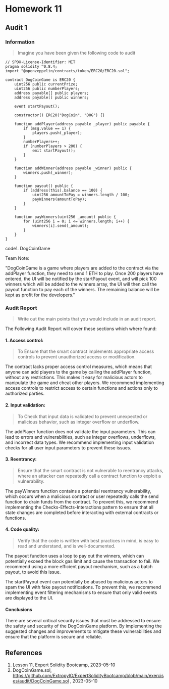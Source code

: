 # Homework 11

## Audit 1

### Information
>Imagine you have been given the following code to audit

```Solidity
// SPDX-License-Identifier: MIT
pragma solidity ^0.8.4;
import "@openzeppelin/contracts/token/ERC20/ERC20.sol";

contract DogCoinGame is ERC20 {
    uint256 public currentPrize;
    uint256 public numberPlayers;
    address payable[] public players;
    address payable[] public winners;

    event startPayout();

    constructor() ERC20("DogCoin", "DOG") {}

    function addPlayer(address payable _player) public payable {
        if (msg.value == 1) {
            players.push(_player);
        }
        numberPlayers++;
        if (numberPlayers > 200) {
            emit startPayout();
        }
    }

    function addWinner(address payable _winner) public {
        winners.push(_winner);
    }

    function payout() public {
        if (address(this).balance == 100) {
            uint256 amountToPay = winners.length / 100;
            payWinners(amountToPay);
        }
    }

    function payWinners(uint256 _amount) public {
        for (uint256 i = 0; i <= winners.length; i++) {
            winners[i].send(_amount);
        }
    }
}
```
code1. DogCoinGame

Team Note:

"DogCoinGame is a game where players are added to the contract via the addPlayer function,
they need to send 1 ETH to play.
Once 200 players have entered, the UI will be notified by the startPayout event, and will pick 100
winners which will be added to the winners array, the UI will then call the payout function to pay
each of the winners.
The remaining balance will be kept as profit for the developers."

### Audit Report
>Write out the main points that you would include in an audit report.

The Following Audit Report will cover these sections which where found:

#### 1. Access control: 
> To Ensure that the smart contract implements appropriate access controls to prevent unauthorized access or modification.

The contract lacks proper access control measures, which means that anyone can add players to the game by calling the addPlayer function, without any restrictions. This makes it easy for malicious actors to manipulate the game and cheat other players. We recommend implementing access controls to restrict access to certain functions and actions only to authorized parties.

#### 2. Input validation: 
> To Check that input data is validated to prevent unexpected or malicious behavior, such as integer overflow or underflow.

The addPlayer function does not validate the input parameters. This can lead to errors and vulnerabilities, such as integer overflows, underflows, and incorrect data types. We recommend implementing input validation checks for all user input parameters to prevent these issues.

#### 3. Reentrancy: 
> Ensure that the smart contract is not vulnerable to reentrancy attacks, where an attacker can repeatedly call a contract function to exploit a vulnerability.

The payWinners function contains a potential reentrancy vulnerability, which occurs when a malicious contract or user repeatedly calls the send function to drain funds from the contract. To prevent this, we recommend implementing the Checks-Effects-Interactions pattern to ensure that all state changes are completed before interacting with external contracts or functions.

#### 4. Code quality: 
> Verify that the code is written with best practices in mind, is easy to read and understand, and is well-documented.

The payout function uses a loop to pay out the winners, which can potentially exceed the block gas limit and cause the transaction to fail. We recommend using a more efficient payout mechanism, such as a batch payout, to avoid this issue.

The startPayout event can potentially be abused by malicious actors to spam the UI with fake payout notifications. To prevent this, we recommend implementing event filtering mechanisms to ensure that only valid events are displayed to the UI.


#### Conclusions

There are several critical security issues that must be addressed to ensure the safety and security of the DogCoinGame platform. By implementing the suggested changes and improvements to mitigate these vulnerabilities and ensure that the platform is secure and reliable.


## References

1. Lesson 11, Expert Solidity Bootcamp, 2023-05-10
2. DogCoinGame.sol, https://github.com/ExtropyIO/ExpertSolidityBootcamp/blob/main/exercises/audit/DogCoinGame.sol , 2023-05-10


